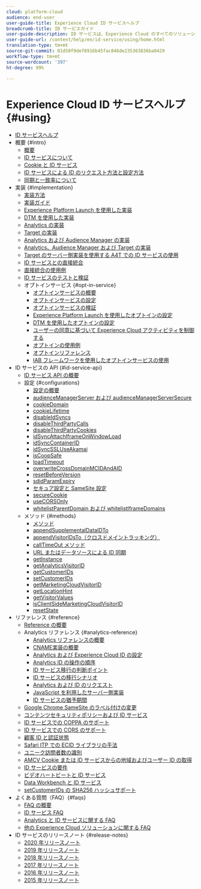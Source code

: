 ```yaml
---
cloud: platform-cloud
audience: end-user
user-guide-title: Experience Cloud ID サービスヘルプ
breadcrumb-title: ID サービスガイド
user-guide-description: ID サービスは、Experience Cloud のすべてのソリューションで訪問者を識別する永続的な汎用 ID を提供します。このサービスを、Analytics、Audience Manager、Target などのサービスや、その他の Experience Cloud のソリューションまたは機能の ID 生成コードの代わりに使用できます。
user-guide-url: /content/help/en/id-service/using/home.html
translation-type: tm+mt
source-git-commit: 01d50f9def8916b45fac846de235363836ba0429
workflow-type: tm+mt
source-wordcount: '397'
ht-degree: 99%

---
```



# Experience Cloud ID サービスヘルプ {#using}

+ [ID サービスヘルプ](home.md)
+ 概要 {#intro}
   + [概要](introduction/overview.md)
   + [ID サービスについて](introduction/about-id-service.md)
   + [Cookie と ID サービス](introduction/cookies.md)
   + [ ID サービスによる ID のリクエスト方法と設定方法](introduction/id-request.md)
   + [同期と一致率について](introduction/match-rates.md)
+ 実装 {#implementation}
   + [実装方法](implementation-guides/implementation-methods.md)
   + [実装ガイド](implementation-guides/implementation-guides.md)
   + [Experience Platform Launch を使用した実装](implementation-guides/ecid-implement-with-launch.md)
   + [DTM を使用した実装](implementation-guides/standard.md)
   + [Analytics の実装](implementation-guides/setup-analytics.md)
   + [Target の実装](implementation-guides/setup-target.md)
   + [Analytics および Audience Manager の実装](implementation-guides/setup-aam-analytics.md)
   + [Analytics、Audience Manager および Target の実装](implementation-guides/setup-aam-analytics-target.md)
   + [Target のサーバー側実装を使用する A4T での ID サービスの使用](implementation-guides/ecid-a4t-target.md)
   + [ID サービスとの直接統合](implementation-guides/direct-integration.md)
   + [直接統合の使用例](implementation-guides/direct-integration-examples.md)
   + [ ID サービスのテストと検証](implementation-guides/test-verify.md)
   + オプトインサービス {#opt-in-service}
      + [オプトインサービスの概要](implementation-guides/opt-in-service/optin-overview.md)
      + [オプトインサービスの設定](implementation-guides/opt-in-service/getting-started.md)
      + [オプトインサービスの検証](implementation-guides/opt-in-service/testing-optin-and-iab-plugin.md)
      + [Experience Platform Launch を使用したオプトインの設定](implementation-guides/opt-in-service/launch.md)
      + [DTM を使用したオプトインの設定](implementation-guides/opt-in-service/optin-dtm.md)
      + [ユーザーの同意に基づいて Experience Cloud アクティビティを制御する](implementation-guides/opt-in-service/use-opt-in-to-control-experience-cloud-activities-based-on-user-consent.md)
      + [オプトインの使用例](implementation-guides/opt-in-service/use-cases.md)
      + [オプトインリファレンス](implementation-guides/opt-in-service/api.md)
      + [IAB フレームワークを使用したオプトインサービスの使用](implementation-guides/opt-in-service/iab.md)
+ ID サービスの API {#id-service-api}
   + [ID サービス API の概要](library/library.md)
   + 設定 {#configurations}
      + [設定の概要](library/function-vars/function-vars.md)
      + [audienceManagerServer および audienceManagerServerSecure](library/function-vars/subdomain-config.md)
      + [cookieDomain](library/function-vars/cookiedomain.md)
      + [cookieLifetime](library/function-vars/cookielifetime.md)
      + [disableIdSyncs](library/function-vars/disableidsync.md)
      + [disableThirdPartyCalls](library/function-vars/disablethirdpartycalls.md)
      + [disableThirdPartyCookies](library/function-vars/disable-cookies.md)
      + [idSyncAttachIframeOnWindowLoad](library/function-vars/idsyncattachiframeonwindowload.md)
      + [idSyncContainerID](library/function-vars/idsyncontainerid.md)
      + [idSyncSSLUseAkamai](library/function-vars/idsyncssluseakamai.md)
      + [isCoopSafe](library/function-vars/coopsafe.md)
      + [loadTimeout](library/function-vars/loadtimeout.md)
      + [overwriteCrossDomainMCIDAndAID](library/function-vars/overwrite-visitor-id.md)
      + [resetBeforeVersion](library/function-vars/resetbeforeversion.md)
      + [sdidParamExpiry](library/function-vars/sdidparamexpiry.md)
      + [セキュア設定と SameSite 設定](library/function-vars/secure-samesite-config.md)
      + [secureCookie](library/function-vars/securecookie.md)
      + [useCORSOnly](library/function-vars/use-cors-only.md)
      + [whitelistParentDomain および whitelistIframeDomains](library/function-vars/whitelistdomain.md)
   + メソッド {#methods}
      + [メソッド](library/get-set/get-set.md)
      + [appendSupplementalDataIDTo](library/get-set/appendsupplementaldataidto.md)
      + [appendVisitorIDsTo（クロスドメイントラッキング）](library/get-set/appendvisitorid.md)
      + [callTimeOut メソッド](library/get-set/timeout-functions.md)
      + [URL またはデータソースによる ID 同期](library/get-set/idsync.md)
      + [getInstance](library/get-set/getinstance.md)
      + [getAnalyticsVisitorID](library/get-set/getanalyticsvisitorid.md)
      + [getCustomerIDs](library/get-set/getcustomerids.md)
      + [setCustomerIDs](library/get-set/setcustomerids.md)
      + [getMarketingCloudVisitorID](library/get-set/getmcvid.md)
      + [getLocationHint](library/get-set/getlocationhint.md)
      + [getVisitorValues](library/get-set/getvisitorvalues.md)
      + [isClientSideMarketingCloudVisitorID](library/get-set/client-side-id.md)
      + [resetState](library/get-set/resetstate.md)
+ リファレンス {#reference}
   + [Reference の概要](reference/reference.md)
   + Analytics リファレンス {#analytics-reference}
      + [Analytics リファレンスの概要](reference/analytics-reference/analytics-reference.md)
      + [CNAME実装の概要](reference/analytics-reference/cname.md)
      + [Analytics および Experience Cloud ID の設定](reference/analytics-reference/analytics-ids.md)
      + [Analytics ID の操作の順序](reference/analytics-reference/analytics-order-of-operations.md)
      + [ID サービス移行の判断ポイント](reference/analytics-reference/migration-decisions.md)
      + [ID サービスの移行シナリオ](reference/analytics-reference/migration-scenarios.md)
      + [Analytics および ID のリクエスト](reference/analytics-reference/legacy-analytics.md)
      + [JavaScript を利用したサーバー側実装](reference/analytics-reference/server-side.md)
      + [ID サービスの猶予期間](reference/analytics-reference/grace-period.md)
   + [Google Chrome SameSite のラベル付けの変更](reference/chrome-samesite-labelling.md)
   + [コンテンツセキュリティポリシーおよび ID サービス](reference/csp.md)
   + [ID サービスでの COPPA のサポート](reference/coppa.md)
   + [ID サービスでの CORS のサポート](reference/cors.md)
   + [顧客 ID と認証状態](reference/authenticated-state.md)
   + [Safari ITP での ECID ライブラリの手法](reference/ecid-library-methods.md)
   + [ユニーク訪問者数の識別](reference/unique-vis-method.md)
   + [AMCV Cookie または ID サービスからの地域およびユーザー ID の取得](reference/regions.md)
   + [ID サービスの要件](reference/requirements.md)
   + [ビデオハートビートと ID サービス](reference/heartbeat.md)
   + [Data Workbench と ID サービス](reference/dwb.md)
   + [setCustomerIDs の SHA256 ハッシュサポート](reference/hashing-support.md)
+ よくある質問（FAQ）{#faqs}
   + [FAQ の概要](faq-intro/faq-intro.md)
   + [ID サービス FAQ](faq-intro/faq.md)
   + [Analytics と ID サービスに関する FAQ](faq-intro/analytics-faq.md)
   + [他の Experience Cloud ソリューションに関する FAQ](faq-intro/other-faq.md)
+ ID サービスのリリースノート {#release-notes}
   + [2020 年リリースノート](release-notes/release-notes.md)
   + [2019 年リリースノート](release-notes/notes-2019.md)
   + [2018 年リリースノート](release-notes/notes-2018.md)
   + [2017 年リリースノート](release-notes/notes-2017.md)
   + [2016 年リリースノート](release-notes/notes-2016.md)
   + [2015 年リリースノート](release-notes/notes-2015.md)
